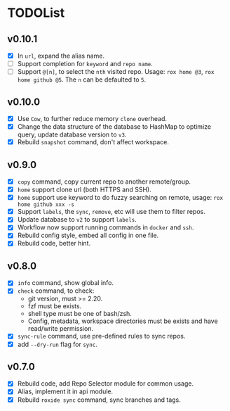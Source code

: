 # TODOList

## v0.10.1

- [x] In `url`, expand the alias name.
- [ ] Support completion for `keyword` and `repo name`.
- [ ] Support `@[n]`, to select the `nth` visited repo. Usage: `rox home @3`, `rox home github @5`. The `n` can be defaulted to `5`.

## v0.10.0

- [x] Use `Cow`, to further reduce memory `clone` overhead.
- [x] Change the data structure of the database to HashMap to optimize query, update database version to `v3`.
- [x] Rebuild `snapshot` command, don't affect workspace.

## v0.9.0

- [x] `copy` command, copy current repo to another remote/group.
- [x] `home` support clone url (both HTTPS and SSH).
- [x] `home` support use keyword to do fuzzy searching on remote, usage: `rox home github xxx -s`
- [x] Support `labels`, the `sync`, `remove`, etc will use them to filter repos.
- [x] Update database to `v2` to support `labels`.
- [x] Workflow now support running commands in `docker` and `ssh`.
- [x] Rebuild config style, embed all config in one file.
- [x] Rebuild code, better hint.

## v0.8.0

- [x] `info` command, show global info.
- [x] `check` command, to check:
  - git version, must >= 2.20.
  - fzf must be exists.
  - shell type must be one of bash/zsh.
  - Config, metadata, workspace directories must be exists and have read/write permission.
- [x] `sync-rule` command, use pre-defined rules to sync repos.
- [x] add `--dry-run` flag for `sync`.

## v0.7.0

- [x] Rebuild code, add Repo Selector module for common usage.
- [x] Alias, implement it in api module.
- [x] Rebuild `roxide sync` command, sync branches and tags.

